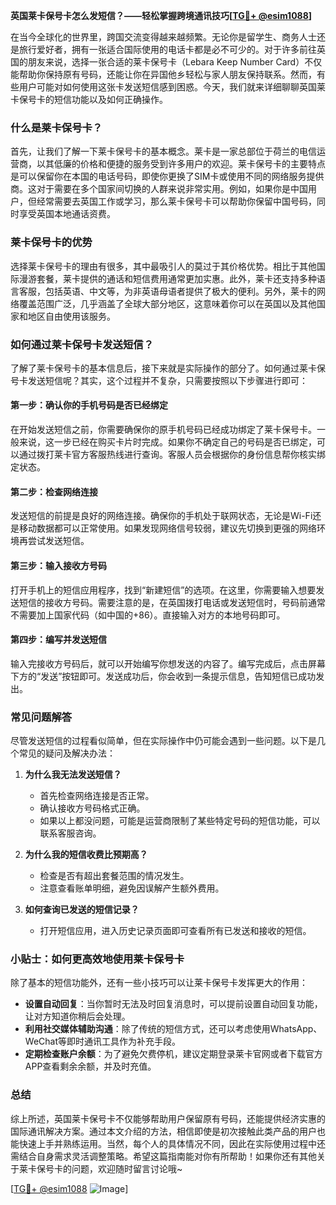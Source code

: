 **英国莱卡保号卡怎么发短信？——轻松掌握跨境通讯技巧[[TG💪+ @esim1088](https://t.me/s/esim1088)]**

在当今全球化的世界里，跨国交流变得越来越频繁。无论你是留学生、商务人士还是旅行爱好者，拥有一张适合国际使用的电话卡都是必不可少的。对于许多前往英国的朋友来说，选择一张合适的莱卡保号卡（Lebara Keep Number Card）不仅能帮助你保持原有号码，还能让你在异国他乡轻松与家人朋友保持联系。然而，有些用户可能对如何使用这张卡发送短信感到困惑。今天，我们就来详细聊聊英国莱卡保号卡的短信功能以及如何正确操作。

### 什么是莱卡保号卡？

首先，让我们了解一下莱卡保号卡的基本概念。莱卡是一家总部位于荷兰的电信运营商，以其低廉的价格和便捷的服务受到许多用户的欢迎。莱卡保号卡的主要特点是可以保留你在本国的电话号码，即使你更换了SIM卡或使用不同的网络服务提供商。这对于需要在多个国家间切换的人群来说非常实用。例如，如果你是中国用户，但经常需要去英国工作或学习，那么莱卡保号卡可以帮助你保留中国号码，同时享受英国本地通话资费。

### 莱卡保号卡的优势

选择莱卡保号卡的理由有很多，其中最吸引人的莫过于其价格优势。相比于其他国际漫游套餐，莱卡提供的通话和短信费用通常更加实惠。此外，莱卡还支持多种语言客服，包括英语、中文等，为非英语母语者提供了极大的便利。另外，莱卡的网络覆盖范围广泛，几乎涵盖了全球大部分地区，这意味着你可以在英国以及其他国家和地区自由使用该服务。

### 如何通过莱卡保号卡发送短信？

了解了莱卡保号卡的基本信息后，接下来就是实际操作的部分了。如何通过莱卡保号卡发送短信呢？其实，这个过程并不复杂，只需要按照以下步骤进行即可：

#### 第一步：确认你的手机号码是否已经绑定

在开始发送短信之前，你需要确保你的原手机号码已经成功绑定了莱卡保号卡。一般来说，这一步已经在购买卡片时完成。如果你不确定自己的号码是否已绑定，可以通过拨打莱卡官方客服热线进行查询。客服人员会根据你的身份信息帮你核实绑定状态。

#### 第二步：检查网络连接

发送短信的前提是良好的网络连接。确保你的手机处于联网状态，无论是Wi-Fi还是移动数据都可以正常使用。如果发现网络信号较弱，建议先切换到更强的网络环境再尝试发送短信。

#### 第三步：输入接收方号码

打开手机上的短信应用程序，找到“新建短信”的选项。在这里，你需要输入想要发送短信的接收方号码。需要注意的是，在英国拨打电话或发送短信时，号码前通常不需要加上国家代码（如中国的+86）。直接输入对方的本地号码即可。

#### 第四步：编写并发送短信

输入完接收方号码后，就可以开始编写你想发送的内容了。编写完成后，点击屏幕下方的“发送”按钮即可。发送成功后，你会收到一条提示信息，告知短信已成功发出。

### 常见问题解答

尽管发送短信的过程看似简单，但在实际操作中仍可能会遇到一些问题。以下是几个常见的疑问及解决办法：

1. **为什么我无法发送短信？**
   - 首先检查网络连接是否正常。
   - 确认接收方号码格式正确。
   - 如果以上都没问题，可能是运营商限制了某些特定号码的短信功能，可以联系客服咨询。

2. **为什么我的短信收费比预期高？**
   - 检查是否有超出套餐范围的情况发生。
   - 注意查看账单明细，避免因误解产生额外费用。

3. **如何查询已发送的短信记录？**
   - 打开短信应用，进入历史记录页面即可查看所有已发送和接收的短信。

### 小贴士：如何更高效地使用莱卡保号卡

除了基本的短信功能外，还有一些小技巧可以让莱卡保号卡发挥更大的作用：

- **设置自动回复**：当你暂时无法及时回复消息时，可以提前设置自动回复功能，让对方知道你稍后会处理。
- **利用社交媒体辅助沟通**：除了传统的短信方式，还可以考虑使用WhatsApp、WeChat等即时通讯工具作为补充手段。
- **定期检查账户余额**：为了避免欠费停机，建议定期登录莱卡官网或者下载官方APP查看剩余余额，并及时充值。

### 总结

综上所述，英国莱卡保号卡不仅能够帮助用户保留原有号码，还能提供经济实惠的国际通讯解决方案。通过本文介绍的方法，相信即使是初次接触此类产品的用户也能快速上手并熟练运用。当然，每个人的具体情况不同，因此在实际使用过程中还需结合自身需求灵活调整策略。希望这篇指南能对你有所帮助！如果你还有其他关于莱卡保号卡的问题，欢迎随时留言讨论哦~

[[TG💪+ @esim1088](https://t.me/s/esim1088) ![Image](https://i.postimg.cc/4NQfJmqS/Snipaste-2025-05-13-00-14-12.png)]